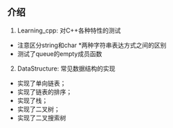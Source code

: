 ## 介绍
1. Learning_cpp: 对C++各种特性的测试
- 注意区分string和char *两种字符串表达方式之间的区别
- 测试了queue的empty成员函数

2. DataStructure: 常见数据结构的实现
- 实现了单向链表；
- 实现了链表的排序；
- 实现了栈；
- 实现了二叉树；
- 实现了二叉搜索树